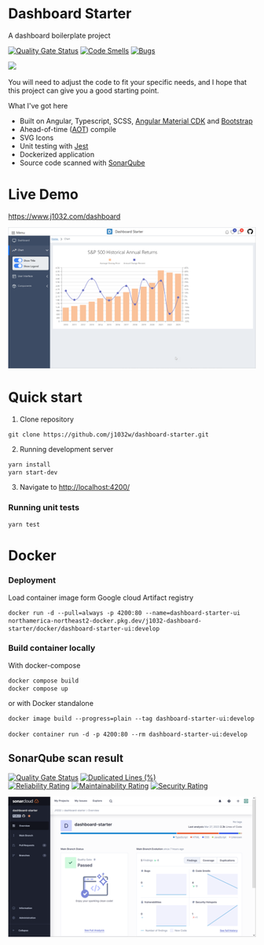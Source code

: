 # Dashboard Starter
A dashboard boilerplate project

[![Quality Gate Status](https://sonarcloud.io/api/project_badges/measure?project=j1032w_dashboard-starter&metric=alert_status)](https://sonarcloud.io/summary/new_code?id=j1032w_dashboard-starter)
[![Code Smells](https://sonarcloud.io/api/project_badges/measure?project=j1032w_dashboard-starter&metric=code_smells)](https://sonarcloud.io/summary/new_code?id=j1032w_dashboard-starter)
[![Bugs](https://sonarcloud.io/api/project_badges/measure?project=j1032w_dashboard-starter&metric=bugs)](https://sonarcloud.io/summary/new_code?id=j1032w_dashboard-starter)

<a href="https://github.com/j1032w/dashboard-starter" target="_blank"><img src="https://visitor-badge.laobi.icu/badge?page_id=j1032w/dashboard-starter"></a>




You will need to adjust the code to fit your specific needs, and I hope that this project can give you a good starting point.

What I've got here
- Built on Angular, Typescript, SCSS, [Angular Material CDK](https://material.angular.io/cdk/categories) and [Bootstrap](https://getbootstrap.com/)    
- Ahead-of-time ([AOT](https://angular.io/guide/aot-compiler)) compile
- SVG Icons
- Unit testing with [Jest](https://jestjs.io/)
- Dockerized application
- Source code scanned with [SonarQube](https://sonarcloud.io/project/overview?id=j1032w_dashboard-starter)

# Live Demo
https://www.j1032.com/dashboard

[![Demo](documentation/dashboard.png)](https://www.j1032.com/dashboard)


# Quick start
1. Clone repository
```
git clone https://github.com/j1032w/dashboard-starter.git
```
2. Running development server
```
yarn install
yarn start-dev
```
3. Navigate to [http://localhost:4200/](http://localhost:4200/)

### Running unit tests
```
yarn test
```

# Docker
### Deployment
Load container image form Google cloud Artifact registry 
```
docker run -d --pull=always -p 4200:80 --name=dashboard-starter-ui  northamerica-northeast2-docker.pkg.dev/j1032-dashboard-starter/docker/dashboard-starter-ui:develop
```

### Build container locally
With docker-compose
```
docker compose build
docker compose up
```

or with Docker standalone

```
docker image build --progress=plain --tag dashboard-starter-ui:develop 

docker container run -d -p 4200:80 --rm dashboard-starter-ui:develop
```  







## SonarQube scan result
[![Quality Gate Status](https://sonarcloud.io/api/project_badges/measure?project=j1032w_dashboard-starter&metric=alert_status)](https://sonarcloud.io/summary/new_code?id=j1032w_dashboard-starter)
[![Duplicated Lines (%)](https://sonarcloud.io/api/project_badges/measure?project=j1032w_dashboard-starter&metric=duplicated_lines_density)](https://sonarcloud.io/summary/new_code?id=j1032w_dashboard-starter)  
[![Reliability Rating](https://sonarcloud.io/api/project_badges/measure?project=j1032w_dashboard-starter&metric=reliability_rating)](https://sonarcloud.io/summary/new_code?id=j1032w_dashboard-starter)
[![Maintainability Rating](https://sonarcloud.io/api/project_badges/measure?project=j1032w_dashboard-starter&metric=sqale_rating)](https://sonarcloud.io/summary/new_code?id=j1032w_dashboard-starter)
[![Security Rating](https://sonarcloud.io/api/project_badges/measure?project=j1032w_dashboard-starter&metric=security_rating)](https://sonarcloud.io/summary/new_code?id=j1032w_dashboard-starter)



[![sonarqube code quality results](documentation/sonarqube.png)](https://sonarcloud.io/project/overview?id=j1032w_dashboard-starter)






